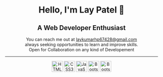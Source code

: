 <h1 align="center">Hello, I'm Lay Patel 👋</h1>
<h2 align="center">A Web Developer Enthusiast</h2>
<p align="center">You can reach me out at <a href="mailto:nisoojadhav@gmail.com">laykumarhp67428@gmail.com</a></br>
always seeking opportunities to learn and improve skills.</br>
Open for Collaboration on any kind of Developement</br>
</p>
<hr>
<div>
 <p align="center">
<img src="https://raw.githubusercontent.com/danielcranney/readme-generator/main/public/icons/skills/html5-colored.svg" alt="HTML5" style="max-width: 100%;" width="36" height="36">
<img src="https://raw.githubusercontent.com/danielcranney/readme-generator/main/public/icons/skills/css3-colored.svg" alt="CSS3" style="max-width: 100%;" width="36" height="36">
  <img src="https://raw.githubusercontent.com/danielcranney/readme-generator/main/public/icons/skills/javascript-colored.svg" alt="JavaScript" style="max-width: 100%;" width="36" height="36">
  <img src="https://raw.githubusercontent.com/danielcranney/readme-generator/main/public/icons/skills/bootstrap-colored.svg" alt="Bootstrap" style="max-width: 100%;" width="36" height="36">
  <img src="https://th.bing.com/th/id/OIP.6TVqvzvetBgpFlUIUtx0QAHaFy?pid=ImgDet&rs=1" alt="Bootstrap" style="max-width: 100%;" width="36" height="36">
 </p>
</div>
